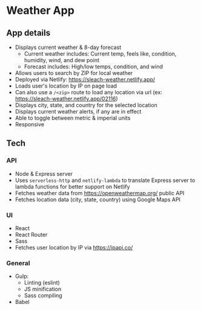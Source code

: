 # Weather App

## App details
* Displays current weather & 8-day forecast
  * Current weather includes: Current temp, feels like, condition, humidity, wind, and dew point
  * Forecast includes: High/low temps, condition, and wind
* Allows users to search by ZIP for local weather
* Deployed via Netlify: https://sleach-weather.netlify.app/
* Loads user's location by IP on page load
* Can also use a `/<zip>` route to load any location via url (ex: https://sleach-weather.netlify.app/02116)
* Displays city, state, and country for the selected location
* Displays current weather alerts, if any are in effect
* Able to toggle between metric & imperial units
* Responsive

## Tech
### API
* Node & Express server
* Uses `serverless-http` and `netlify-lambda` to translate Express server to lambda functions for better support on Netlify
* Fetches weather data from https://openweathermap.org/ public API
* Fetches location data (city, state, country) using Google Maps API
### UI
* React
* React Router
* Sass
* Fetches user location by IP via https://ipapi.co/
### General
* Gulp:
  * Linting (eslint)
  * JS minification
  * Sass compiling
* Babel
